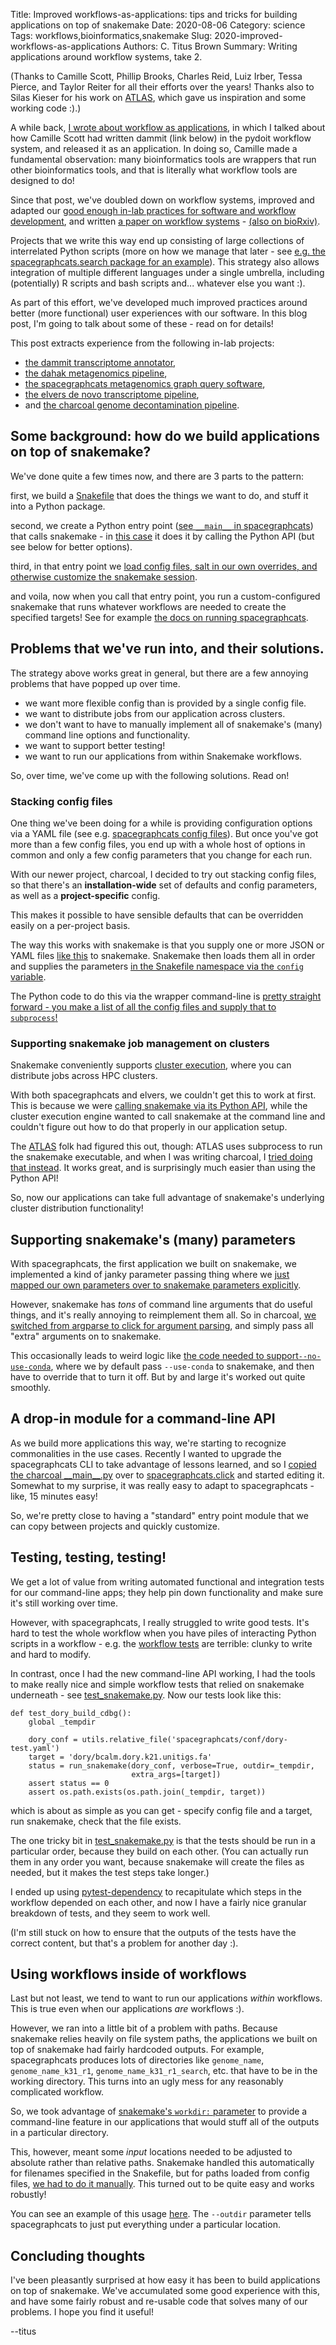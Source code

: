Title: Improved workflows-as-applications: tips and tricks for building applications on top of snakemake
Date: 2020-08-06
Category: science
Tags: workflows,bioinformatics,snakemake
Slug: 2020-improved-workflows-as-applications
Authors: C. Titus Brown
Summary: Writing applications around workflow systems, take 2.

(Thanks to Camille Scott, Phillip Brooks, Charles Reid, Luiz Irber, Tessa Pierce, and Taylor Reiter for all their efforts over the years! Thanks also to Silas Kieser for his work on [ATLAS](https://github.com/metagenome-atlas/atlas), which gave us inspiration and some working code :).)

A while back, [I wrote about workflow as applications](http://ivory.idyll.org/blog/2018-workflows-applications.html), in which I talked about how Camille Scott had written dammit (link below) in the pydoit workflow system, and released it as an application. In doing so, Camille made a fundamental observation: many bioinformatics tools are wrappers that run other bioinformatics tools, and that is literally what workflow tools are designed to do!

Since that post, we've doubled down on workflow systems, improved and adapted our [good enough in-lab practices for software and workflow development](
http://ivory.idyll.org/blog/2020-software-and-workflow-dev-practices.html), and written [a paper on workflow systems](https://dib-lab.github.io/2020-workflows-paper/)  - [(also on bioRxiv)](https://www.biorxiv.org/content/10.1101/2020.06.30.178673v1).

Projects that we write this way end up consisting of large collections of interrelated Python scripts (more on how we manage that later - see [e.g. the spacegraphcats.search package for an example](https://github.com/spacegraphcats/spacegraphcats/tree/2e82cc46cd25e71a1158d641760a11fdb940583d/spacegraphcats/search)).  This strategy also allows integration of multiple different languages under a single umbrella, including (potentially) R scripts and bash scripts and... whatever else you want :). 

As part of this effort, we've developed much improved practices around better (more functional) user experiences with our software. In this blog post, I'm going to talk about some of these - read on for details!

This post extracts experience from the following in-lab projects: 

* [the dammit transcriptome annotator](https://github.com/dib-lab/dammit),
* [the dahak metagenomics pipeline](https://github.com/dahak-metagenomics/dahak),
* [the spacegraphcats metagenomics graph query software](https://github.com/spacegraphcats/spacegraphcats),
* [the elvers de novo transcriptome pipeline](https://github.com/dib-lab/elvers),
* and [the charcoal genome decontamination pipeline](https://github.com/dib-lab/charcoal).

## Some background: how do we build applications on top of snakemake?

We've done quite a few times now, and there are 3 parts to the pattern:

first, we build a [Snakefile](https://github.com/spacegraphcats/spacegraphcats/blob/2e82cc46cd25e71a1158d641760a11fdb940583d/spacegraphcats/conf/Snakefile) that does the things we want to do, and stuff it into a Python package.

second, we create a Python entry point ([see `__main__` in spacegraphcats](https://github.com/spacegraphcats/spacegraphcats/blob/2e82cc46cd25e71a1158d641760a11fdb940583d/spacegraphcats/__main__.py)) that calls snakemake - in [this case](https://github.com/spacegraphcats/spacegraphcats/blob/2e82cc46cd25e71a1158d641760a11fdb940583d/spacegraphcats/__main__.py#L128) it does it by calling the Python API (but see below for better options).

third, in that entry point we [load config files, salt in our own overrides, and otherwise customize the snakemake session](https://github.com/spacegraphcats/spacegraphcats/blob/2e82cc46cd25e71a1158d641760a11fdb940583d/spacegraphcats/__main__.py).

and voila, now when you call that entry point, you run a custom-configured snakemake that runs whatever workflows are needed to create the specified targets! See for example [the docs on running spacegraphcats](https://github.com/spacegraphcats/spacegraphcats/blob/master/doc/running-spacegraphcats.md#running-spacegraphcats-search--output-files).

## Problems that we've run into, and their solutions.

The strategy above works great in general, but there are a few annoying problems that have popped up over time.

* we want more flexible config than is provided by a single config file.
* we want to distribute jobs from our application across clusters.
* we don't want to have to manually implement all of snakemake's (many) command line options and functionality.
* we want to support better testing!
* we want to run our applications from within Snakemake workflows.

So, over time, we've come up with the following solutions. Read on!

### Stacking config files

One thing we've been doing for a while is providing configuration options via a YAML file (see e.g. [spacegraphcats config files](https://github.com/spacegraphcats/spacegraphcats/blob/2e82cc46cd25e71a1158d641760a11fdb940583d/spacegraphcats/conf/twofoo.yaml)). But once you've got more than a few config files, you end up with a whole host of options in common and only a few config parameters that you change for each run.

With our newer project, charcoal, I decided to try out stacking config files, so that there's an **installation-wide** set of defaults and config parameters, as well as a **project-specific** config.

This makes it possible to have sensible defaults that can be overridden easily on a per-project basis.

The way this works with snakemake is that you  supply one or more JSON or YAML files [like this](https://github.com/dib-lab/charcoal/blob/dfc18387a7f88abb77941a5c0528b924bc43b237/charcoal/conf/system.conf) to snakemake. Snakemake then loads them all in order and supplies the parameters [in the Snakefile namespace via the `config` variable](https://github.com/dib-lab/charcoal/blob/dfc18387a7f88abb77941a5c0528b924bc43b237/charcoal/Snakefile).

The Python code to do this via the wrapper command-line is [pretty straight forward - you make a list of all the config files and supply that to `subprocess`!](https://github.com/dib-lab/charcoal/blob/dfc18387a7f88abb77941a5c0528b924bc43b237/charcoal/__main__.py#L40)

### Supporting snakemake job management on clusters

Snakemake conveniently supports [cluster execution](https://snakemake.readthedocs.io/en/v5.1.4/executable.html#cluster-execution), where you can distribute jobs across HPC clusters.

With both spacegraphcats and elvers, we couldn't get this to work at first.  This is because we were [calling snakemake via its Python API](https://github.com/spacegraphcats/spacegraphcats/blob/2e82cc46cd25e71a1158d641760a11fdb940583d/spacegraphcats/__main__.py#L128), while the cluster execution engine wanted to call snakemake at the command line and couldn't figure out how to do that properly in our application setup.

The [ATLAS](https://github.com/metagenome-atlas/atlas) folk had figured this out, though: ATLAS uses subprocess to run the snakemake executable, and when I was writing charcoal, I [tried doing that instead](https://github.com/dib-lab/charcoal/blob/dfc18387a7f88abb77941a5c0528b924bc43b237/charcoal/__main__.py#L51). It works great, and is surprisingly much easier than using the Python API!

So, now our applications can take full advantage of snakemake's underlying cluster distribution functionality!

## Supporting snakemake's (many) parameters

With spacegraphcats, the first application we built on snakemake, we implemented a kind of janky parameter passing thing where we [just mapped our own parameters over to snakemake parameters explicitly](https://github.com/spacegraphcats/spacegraphcats/blob/2e82cc46cd25e71a1158d641760a11fdb940583d/spacegraphcats/__main__.py#L45).

However, snakemake has *tons* of command line arguments that do useful things, and it's really annoying to reimplement them all. So in charcoal, [we switched from argparse to click for argument parsing](https://github.com/dib-lab/charcoal/blob/dfc18387a7f88abb77941a5c0528b924bc43b237/charcoal/__main__.py#L67), and simply pass all "extra" arguments on to snakemake.

This occasionally leads to weird logic like [the code needed to support`--no-use-conda`](https://github.com/dib-lab/charcoal/blob/dfc18387a7f88abb77941a5c0528b924bc43b237/charcoal/__main__.py#L29), where we by default pass `--use-conda` to snakemake, and then have to override that to turn it off. But by and large it's worked out quite smoothly.

## A drop-in module for a command-line API

As we build more applications this way, we're starting to recognize commonalities in the use cases. Recently I wanted to upgrade the spacegraphcats CLI to take advantage of lessons learned, and so I [copied the charcoal \_\_main\_\_.py](https://github.com/dib-lab/charcoal/blob/dfc18387a7f88abb77941a5c0528b924bc43b237/charcoal/__main__.py) over to [spacegraphcats.click](https://github.com/spacegraphcats/spacegraphcats/blob/d049876a2f4c452fe9ea42a0db70b7c2f3b6112d/spacegraphcats/click.py) and started editing it. Somewhat to my surprise, it was really easy to adapt to spacegraphcats - like, 15 minutes easy!

So, we're pretty close to having a "standard" entry point module that we can copy between projects and quickly customize.

## Testing, testing, testing!

We get a lot of value from writing automated functional and integration tests for our command-line apps; they help pin down functionality and make sure it's still working over time.

However, with spacegraphcats, I really struggled to write good tests. It's hard to test the whole workflow when you have piles of interacting Python scripts in a workflow - e.g. the [workflow tests](https://github.com/spacegraphcats/spacegraphcats/blob/2e82cc46cd25e71a1158d641760a11fdb940583d/spacegraphcats/search/test_workflow.py) are terrible:  clunky to write and hard to modify.

In contrast, once I had the new command-line API working, I had the tools to make really nice and simple workflow tests that relied on snakemake underneath - see [test_snakemake.py](https://github.com/spacegraphcats/spacegraphcats/blob/d049876a2f4c452fe9ea42a0db70b7c2f3b6112d/spacegraphcats/test_snakemake.py). Now our tests look like this:

```
def test_dory_build_cdbg():
    global _tempdir

    dory_conf = utils.relative_file('spacegraphcats/conf/dory-test.yaml')
    target = 'dory/bcalm.dory.k21.unitigs.fa'
    status = run_snakemake(dory_conf, verbose=True, outdir=_tempdir,
                           extra_args=[target])
    assert status == 0
    assert os.path.exists(os.path.join(_tempdir, target))
```

which is about as simple as you can get - specify config file and a target, run snakemake, check that the file exists.

The one tricky bit in [test_snakemake.py](https://github.com/spacegraphcats/spacegraphcats/blob/d049876a2f4c452fe9ea42a0db70b7c2f3b6112d/spacegraphcats/test_snakemake.py) is that the tests should be run in a particular order, because they build on each other. (You can actually run them in any order you want, because snakemake will create the files as needed, but it makes the test steps take longer.)

I ended up using [pytest-dependency](https://github.com/spacegraphcats/spacegraphcats/blob/d049876a2f4c452fe9ea42a0db70b7c2f3b6112d/spacegraphcats/test_snakemake.py) to recapitulate which steps in the workflow depended on each other, and now I have a fairly nice granular breakdown of tests, and they seem to work well.

(I'm still stuck on how to ensure that the outputs of the tests have the correct content, but that's a problem for another day :).

## Using workflows inside of workflows

Last but not least, we tend to want to run our applications _within_ workflows. This is true even when our applications _are_ workflows :).

However, we ran into a little bit of a problem with paths. Because snakemake relies heavily on file system paths, the applications we built on top of snakemake had fairly hardcoded outputs. For example, spacegraphcats produces lots of directories like `genome_name`, `genome_name_k31_r1`, `genome_name_k31_r1_search`, etc. that have to be in the working directory. This turns into an ugly mess for any reasonably complicated workflow.

So, we took advantage of [snakemake's `workdir:` parameter](https://snakemake.readthedocs.io/en/stable/snakefiles/configuration.html#configure-working-directory) to provide a command-line feature in our applications that would stuff all of the outputs in a particular directory.

This, however, meant some _input_ locations needed to be adjusted to absolute rather than relative paths. Snakemake handled this automatically for filenames specified in the Snakefile, but for paths loaded from config files, [we had to do it manually](https://github.com/spacegraphcats/spacegraphcats/blob/2e82cc46cd25e71a1158d641760a11fdb940583d/spacegraphcats/conf/Snakefile#L19). This turned out to be quite easy and works robustly!

You can see an example of this usage [here](https://github.com/dib-lab/2020-ibd/blob/50404a7cfcd41ce1ed809ba8aaddb1939e279e8e/Snakefile#L941). The `--outdir` parameter tells spacegraphcats to just put everything under a particular location.

## Concluding thoughts

I've been pleasantly surprised at how easy it has been to build applications on top of snakemake. We've accumulated some good experience with this, and have some fairly robust and re-usable code that solves many of our problems. I hope you find it useful!

--titus
